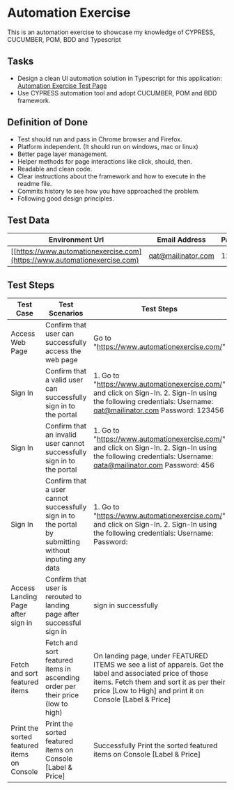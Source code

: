 # Automation Exercise
This is an automation exercise to showcase my knowledge of CYPRESS, CUCUMBER, POM, BDD and Typescript

## Tasks
* Design a clean UI automation solution in Typescript for this application: [Automation Exercise Test Page](https://www.automationexercise.com)
* Use CYPRESS automation tool and adopt CUCUMBER, POM and BDD framework.

## Definition of Done
* Test should run and pass in Chrome browser and Firefox. 
* Platform independent. (It should run on windows, mac or linux) 
* Better page layer management. 
* Helper methods for page interactions like click, should, then. 
* Readable and clean code. 
* Clear instructions about the framework and how to execute in the readme file. 
* Commits history to see how you have approached the problem. 
* Following good design principles. 

## Test Data
| Environment Url | Email Address | Password |
|-----------------|-----------------|-----------------|
| [[https://www.automationexercise.com](https://www.automationexercise.com)    | qat@mailinator.com     | 123456     |

## Test Steps
| Test Case | Test Scenarios | Test Steps | Expected Result | Actual Result | 
|-----------------|-----------------|-----------------|-----------------|-----------------|
| Access Web Page    | Confirm that user can successfully access the web page | Go to "https://www.automationexercise.com/"   | okay    | pass |
| Sign In    | Confirm that a valid user can successfully sign in to the portal     |1. Go to "https://www.automationexercise.com/" and click on Sign-In. 2. Sign-In using the following credentials: Username: qat@mailinator.com Password: 123456  | okay    | pass |
| Sign In    | Confirm that an invalid user cannot successfully sign in to the portal     |1. Go to "https://www.automationexercise.com/" and click on Sign-In. 2. Sign-In using the following credentials: Username: qata@mailinator.com Password: 456  | okay    | pass |
| Sign In    | Confirm that a user cannot successfully sign in to the portal by submitting without inputing any data   |1. Go to "https://www.automationexercise.com/" and click on Sign-In. 2. Sign-In using the following credentials: Username: Password: | okay    | pass |
| Access Landing Page after sign in     | Confirm that user is rerouted to landing page after successful sign in    | sign in successfully    | okay     | pass  |
| Fetch and sort featured items   | Fetch and sort featured items in ascending order per their price (low to high)   | On landing page, under FEATURED ITEMS we see a list of apparels. Get the label and associated price of those items. Fetch them and sort it as per their price [Low to High] and print it on Console [Label & Price] | okay     | pass  |
| Print the sorted featured items on Console | Print the sorted featured items on Console [Label & Price]    | Successfully Print the sorted featured items on Console [Label & Price] | okay     | pass  |



